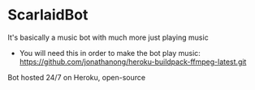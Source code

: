 # ScarlaidBot
It's basically a music bot with much more just playing music
- You will need this in order to make the bot play music: https://github.com/jonathanong/heroku-buildpack-ffmpeg-latest.git

Bot hosted 24/7 on Heroku, open-source
